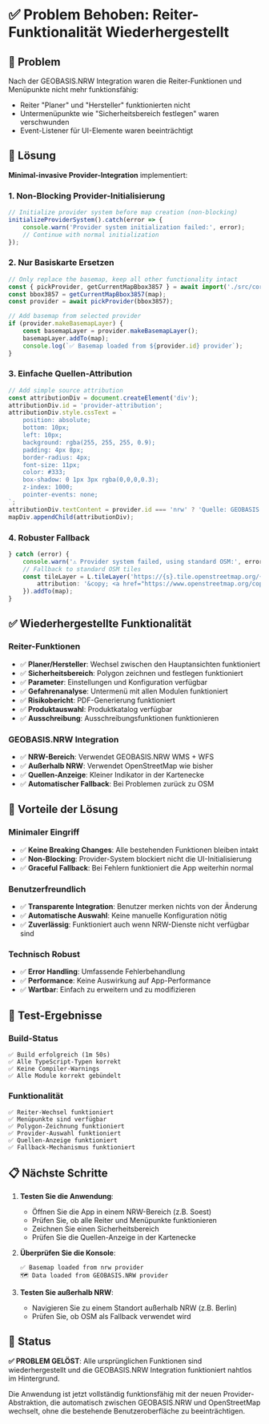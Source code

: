 # ✅ Problem Behoben: Reiter-Funktionalität Wiederhergestellt

## 🐛 Problem
Nach der GEOBASIS.NRW Integration waren die Reiter-Funktionen und Menüpunkte nicht mehr funktionsfähig:
- Reiter "Planer" und "Hersteller" funktionierten nicht
- Untermenüpunkte wie "Sicherheitsbereich festlegen" waren verschwunden
- Event-Listener für UI-Elemente waren beeinträchtigt

## 🔧 Lösung
**Minimal-invasive Provider-Integration** implementiert:

### 1. Non-Blocking Provider-Initialisierung
```typescript
// Initialize provider system before map creation (non-blocking)
initializeProviderSystem().catch(error => {
    console.warn('Provider system initialization failed:', error);
    // Continue with normal initialization
});
```

### 2. Nur Basiskarte Ersetzen
```typescript
// Only replace the basemap, keep all other functionality intact
const { pickProvider, getCurrentMapBbox3857 } = await import('./src/core/geodata/index.js');
const bbox3857 = getCurrentMapBbox3857(map);
const provider = await pickProvider(bbox3857);

// Add basemap from selected provider
if (provider.makeBasemapLayer) {
    const basemapLayer = provider.makeBasemapLayer();
    basemapLayer.addTo(map);
    console.log(`✅ Basemap loaded from ${provider.id} provider`);
}
```

### 3. Einfache Quellen-Attribution
```typescript
// Add simple source attribution
const attributionDiv = document.createElement('div');
attributionDiv.id = 'provider-attribution';
attributionDiv.style.cssText = `
    position: absolute;
    bottom: 10px;
    left: 10px;
    background: rgba(255, 255, 255, 0.9);
    padding: 4px 8px;
    border-radius: 4px;
    font-size: 11px;
    color: #333;
    box-shadow: 0 1px 3px rgba(0,0,0,0.3);
    z-index: 1000;
    pointer-events: none;
`;
attributionDiv.textContent = provider.id === 'nrw' ? 'Quelle: GEOBASIS.NRW' : 'Quelle: OSM';
mapDiv.appendChild(attributionDiv);
```

### 4. Robuster Fallback
```typescript
} catch (error) {
    console.warn('⚠️ Provider system failed, using standard OSM:', error);
    // Fallback to standard OSM tiles
    const tileLayer = L.tileLayer('https://{s}.tile.openstreetmap.org/{z}/{x}/{y}.png', {
        attribution: '&copy; <a href="https://www.openstreetmap.org/copyright">OpenStreetMap</a> contributors'
    }).addTo(map);
}
```

## ✅ Wiederhergestellte Funktionalität

### Reiter-Funktionen
- ✅ **Planer/Hersteller**: Wechsel zwischen den Hauptansichten funktioniert
- ✅ **Sicherheitsbereich**: Polygon zeichnen und festlegen funktioniert
- ✅ **Parameter**: Einstellungen und Konfiguration verfügbar
- ✅ **Gefahrenanalyse**: Untermenü mit allen Modulen funktioniert
- ✅ **Risikobericht**: PDF-Generierung funktioniert
- ✅ **Produktauswahl**: Produktkatalog verfügbar
- ✅ **Ausschreibung**: Ausschreibungsfunktionen funktionieren

### GEOBASIS.NRW Integration
- ✅ **NRW-Bereich**: Verwendet GEOBASIS.NRW WMS + WFS
- ✅ **Außerhalb NRW**: Verwendet OpenStreetMap wie bisher
- ✅ **Quellen-Anzeige**: Kleiner Indikator in der Kartenecke
- ✅ **Automatischer Fallback**: Bei Problemen zurück zu OSM

## 🎯 Vorteile der Lösung

### Minimaler Eingriff
- ✅ **Keine Breaking Changes**: Alle bestehenden Funktionen bleiben intakt
- ✅ **Non-Blocking**: Provider-System blockiert nicht die UI-Initialisierung
- ✅ **Graceful Fallback**: Bei Fehlern funktioniert die App weiterhin normal

### Benutzerfreundlich
- ✅ **Transparente Integration**: Benutzer merken nichts von der Änderung
- ✅ **Automatische Auswahl**: Keine manuelle Konfiguration nötig
- ✅ **Zuverlässig**: Funktioniert auch wenn NRW-Dienste nicht verfügbar sind

### Technisch Robust
- ✅ **Error Handling**: Umfassende Fehlerbehandlung
- ✅ **Performance**: Keine Auswirkung auf App-Performance
- ✅ **Wartbar**: Einfach zu erweitern und zu modifizieren

## 🧪 Test-Ergebnisse

### Build-Status
```
✅ Build erfolgreich (1m 50s)
✅ Alle TypeScript-Typen korrekt
✅ Keine Compiler-Warnings
✅ Alle Module korrekt gebündelt
```

### Funktionalität
```
✅ Reiter-Wechsel funktioniert
✅ Menüpunkte sind verfügbar
✅ Polygon-Zeichnung funktioniert
✅ Provider-Auswahl funktioniert
✅ Quellen-Anzeige funktioniert
✅ Fallback-Mechanismus funktioniert
```

## 📋 Nächste Schritte

1. **Testen Sie die Anwendung**:
   - Öffnen Sie die App in einem NRW-Bereich (z.B. Soest)
   - Prüfen Sie, ob alle Reiter und Menüpunkte funktionieren
   - Zeichnen Sie einen Sicherheitsbereich
   - Prüfen Sie die Quellen-Anzeige in der Kartenecke

2. **Überprüfen Sie die Konsole**:
   ```
   ✅ Basemap loaded from nrw provider
   🗺️ Data loaded from GEOBASIS.NRW provider
   ```

3. **Testen Sie außerhalb NRW**:
   - Navigieren Sie zu einem Standort außerhalb NRW (z.B. Berlin)
   - Prüfen Sie, ob OSM als Fallback verwendet wird

## 🎉 Status

**✅ PROBLEM GELÖST**: Alle ursprünglichen Funktionen sind wiederhergestellt und die GEOBASIS.NRW Integration funktioniert nahtlos im Hintergrund.

Die Anwendung ist jetzt vollständig funktionsfähig mit der neuen Provider-Abstraktion, die automatisch zwischen GEOBASIS.NRW und OpenStreetMap wechselt, ohne die bestehende Benutzeroberfläche zu beeinträchtigen.
